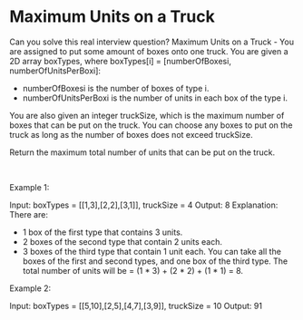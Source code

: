 # Maximum Units on a Truck

Can you solve this real interview question? Maximum Units on a Truck - You are assigned to put some amount of boxes onto one truck. You are given a 2D array boxTypes, where boxTypes[i] = [numberOfBoxesi, numberOfUnitsPerBoxi]:

 * numberOfBoxesi is the number of boxes of type i.
 * numberOfUnitsPerBoxi is the number of units in each box of the type i.

You are also given an integer truckSize, which is the maximum number of boxes that can be put on the truck. You can choose any boxes to put on the truck as long as the number of boxes does not exceed truckSize.

Return the maximum total number of units that can be put on the truck.

 

Example 1:


Input: boxTypes = [[1,3],[2,2],[3,1]], truckSize = 4
Output: 8
Explanation: There are:
- 1 box of the first type that contains 3 units.
- 2 boxes of the second type that contain 2 units each.
- 3 boxes of the third type that contain 1 unit each.
You can take all the boxes of the first and second types, and one box of the third type.
The total number of units will be = (1 * 3) + (2 * 2) + (1 * 1) = 8.


Example 2:


Input: boxTypes = [[5,10],[2,5],[4,7],[3,9]], truckSize = 10
Output: 91
